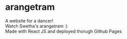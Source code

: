 # arangetram
A website for a dancer!<br>
Watch Swetha's arangetram :)<br>
Made with React JS and deployed thorugh Github Pages
